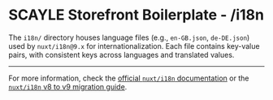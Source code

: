 # SCAYLE Storefront Boilerplate - /i18n

The `i18n/` directory houses language files (e.g., `en-GB.json`, `de-DE.json`) used by `nuxt/i18n@9.x` for internationalization. Each file contains key-value pairs, with consistent keys across languages and translated values.

---

For more information, check the [official `nuxt/i18n` documentation](https://i18n.nuxtjs.org/) or the [`nuxt/i18n` v8 to v9 migration guide](https://i18n.nuxtjs.org/docs/guide/migrating#upgrading-from-nuxtjsi18n-v8x-to-v9x).
